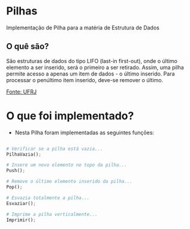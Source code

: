 # Pilhas

Implementação de Pilha para a matéria de Estrutura de Dados
## O quê são?

São estruturas de dados do tipo LIFO (last-in first-out), onde o último elemento a ser inserido, será o primeiro a ser retirado. Assim, uma pilha permite acesso a apenas um item de dados - o último inserido. Para processar o penúltimo item inserido, deve-se remover o último.

<a href="https://www.cos.ufrj.br/~rfarias/cos121/pilhas.html#:~:text=S%C3%A3o%20estruturas%20de%20dados%20do,deve%2Dse%20remover%20o%20%C3%BAltimo." target=_blank>
Fonte: UFRJ
</a>

# O que foi implementado?

- Nesta Pilha foram implementadas as seguintes funções: 


```python

# Verificar se a pilha está vazia...
PilhaVazia();

# Insere um novo elemento no topo da pilha...
Push();

# Remove o último elemento inserido da pilha...
Pop();

# Esvazia totalmente a pilha...
Esvaziar();

# Imprime a pilha verticalmente...
Imprimir();
```
